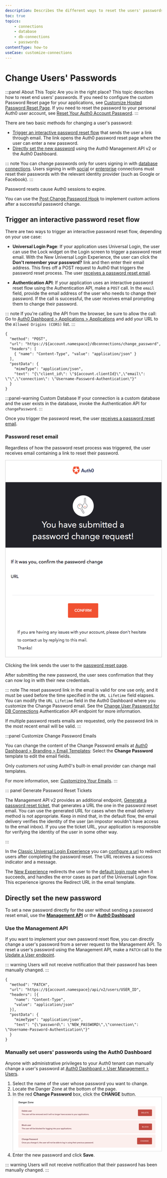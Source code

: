 ```yaml
---
description: Describes the different ways to reset the users' passwords for your Auth0 applications.
toc: true
topics:
    - connections
    - database
    - db-connections
    - passwords
contentType: how-to
useCase: customize-connections
---
```

# Change Users' Passwords

:::panel About This Topic
Are you in the right place? This topic describes how to reset end users' passwords. If you need to configure the custom Password Reset page for your applications, see [Customize Hosted Password Reset Page](/universal-login/password-reset). If you need to reset the password to your personal Auth0 user account, see [Reset Your Auth0 Account Password](/support/reset-account-password).
:::

There are two basic methods for changing a user's password:

- [Trigger an interactive password reset flow](#trigger-an-interactive-password-reset-flow) that sends the user a link through email. The link opens the Auth0 password reset page where the user can enter a new password.
- [Directly set the new password](#directly-set-the-new-password) using the Auth0 Management API v2 or the Auth0 Dashboard.

::: note
You can change passwords only for users signing in with [database connections](/connections/database). Users signing in with [social](/connections/social) or [enterprise](/connections/enterprise) connections must reset their passwords with the relevant identity provider (such as Google or Facebook).
:::

Password resets cause Auth0 sessions to expire. 

You can use the [Post Change Password Hook](/hooks/extensibility-points/post-change-password) to implement custom actions after a successful password change.

## Trigger an interactive password reset flow

There are two ways to trigger an interactive password reset flow, depending on your use case:

- **Universal Login Page**: If your application uses Universal Login, the user can use the Lock widget on the Login screen to trigger a password reset email. With the New Universal Login Experience, the user can click the **Don't remember your password?** link and then enter their email address. This fires off a POST request to Auth0 that triggers the password reset process. The user [receives a password reset email](#password-reset-emails).

- **Authentication API**: If your application uses an interactive password reset flow using the Authentication API, make a `POST` call. In the `email` field, provide the email address of the user who needs to change their password. If the call is successful, the user receives email prompting them to change their password.

::: note
If you're calling the API from the browser, be sure to allow the call: Go to [Auth0 Dashboard > Applications > Applications](${manage_url}/#/applications/${account.clientId}/settings) and add your URL to the `Allowed Origins (CORS)` list.
:::

```har
{
  "method": "POST",
  "url": "https://${account.namespace}/dbconnections/change_password",
  "headers": [
    { "name": "Content-Type", "value": "application/json" }
  ],
  "postData": {
    "mimeType": "application/json",
    "text": "{\"client_id\": \"${account.clientId}\",\"email\": \"\",\"connection\": \"Username-Password-Authentication\"}"
  }
}
```

:::panel-warning Custom Database
If your connection is a custom database and the user exists in the database, invoke the Authentication API for `changePassword`.
:::

Once you trigger the password reset, the user [receives a password reset email](#password-reset-emails).

### Password reset email

Regardless of how the password reset process was triggered, the user receives email containing a link to reset their password.

![](/media/articles/connections/database/password-reset-email.png)

Clicking the link sends the user to the [password reset page](/universal-login/password-reset).

After submitting the new password, the user sees confirmation that they can now log in with their new credentials.

::: note
The reset password link in the email is valid for one use only, and it must be used before the time specified in the `URL Lifetime` field elapses. You can modify the `URL Lifetime` field in the Auth0 Dashboard where you customize the Change Password email. See the [Change User Password for DB Connections](/api/authentication/reference#change-password) Authentication API endpoint for more information.

If multiple password resets emails are requested, only the password link in the most recent email will be valid.
:::

:::panel Customize Change Password Emails

You can change the content of the Change Password emails at [Auth0 Dashboard > Branding > Email Templates](${manage_url}/#/templates): Select the **Change Password** template to edit the email fields.

Only customers *not* using Auth0's built-in email provider can change mail templates. 

For more information, see: [Customizing Your Emails](/email/templates).
:::

::: panel Generate Password Reset Tickets

The Management API v2 provides an additional endpoint, [Generate a password reset ticket]( /api/management/v2#!/Tickets/post_password_change), that generates a URL the one in the password reset email. You can use the generated URL for cases when the email delivery method is not appropriate. Keep in mind that, in the default flow, the email delivery verifies the identity of the user (an impostor wouldn't have access to the email inbox). If you use the ticket URL, your application is responsible for verifying the identity of the user in some other way.

:::

In the [Classic Universal Login Experience](/universal-login/classic) you can [configure a url](/email/templates#configuring-the-redirect-to-url) to redirect users after completing the password reset. The URL receives a success indicator and a message. 

The [New Experience](/universal-login/new) redirects the user to the [default login route](/universal-login/default-login-url) when it succeeds, and handles the error cases as part of the Universal Login flow. This ecperience ignores the Redirect URL in the email template.  

## Directly set the new password

To set a new password directly for the user without sending a password reset email, use the [**Management API**](#using-the-management-api) or the [**Auth0 Dashboard**](#manually-set-users-passwords-using-the-dashboard)

### Use the Management API

If you want to implement your own password reset flow, you can directly change a user's password from a server request to the Management API. To reset a user's password using the Management API, make a `PATCH` call to the [Update a User endpoint](/api/management/v2#!/Users/patch_users_by_id).

::: warning
Users will not receive notification that their password has been manually changed.
:::

```har
{
  "method": "PATCH",
  "url": "https://${account.namespace}/api/v2/users/USER_ID",
  "headers": [{
    "name": "Content-Type",
    "value": "application/json"
  }],
  "postData": {
    "mimeType": "application/json",
    "text": "{\"password\": \"NEW_PASSWORD\",\"connection\": \"Username-Password-Authentication\"}"
  }
}
```

### Manually set users' passwords using the Auth0 Dashboard

Anyone with administrative privileges to your Auth0 tenant can manually change a user's password at [Auth0 Dashboard > User Management > Users](${manage_url}/#/users).

1. Select the name of the user whose password you want to change.
2. Locate the Danger Zone at the bottom of the page.
3. In the red **Change Password** box, click the **CHANGE** button. 
  ![](/media/articles/connections/database/dashboard-users-edit_view-details_danger-zone.png)
3. Enter the new password and click **Save**.

::: warning
Users will not receive notification that their password has been manually changed.
:::
